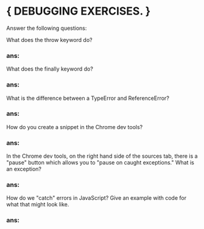 # { DEBUGGING EXERCISES. }


Answer the following questions:

What does the throw keyword do?
### ans: 
What does the finally keyword do?
### ans: 
What is the difference between a TypeError and ReferenceError?
### ans: 
How do you create a snippet in the Chrome dev tools?
### ans: 
In the Chrome dev tools, on the right hand side of the sources tab, there is a "pause" button which allows you to "pause on caught exceptions." What is an exception?
### ans: 
How do we "catch" errors in JavaScript? Give an example with code for what that might look like.
### ans: 